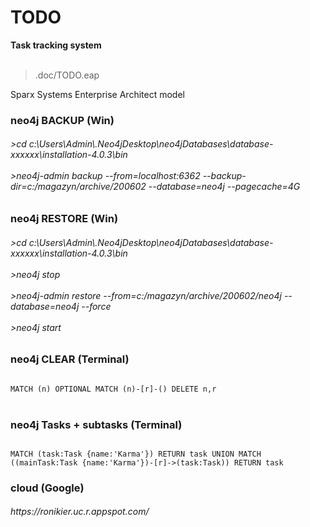 <h1>TODO</h1>
<b>Task tracking system</b><br/><br/>
<blockquote>.doc/TODO.eap</blockquote>Sparx Systems Enterprise Architect model

<h3>neo4j BACKUP (Win)</h3>
<h6>
>cd c:\Users\Admin\.Neo4jDesktop\neo4jDatabases\database-<i>xxxxxx</i>\installation-4.0.3\bin<br/><br/>
>neo4j-admin backup --from=localhost:6362 --backup-dir=c:/magazyn/archive/200602 --database=neo4j --pagecache=4G
</h6>

<h3>neo4j RESTORE (Win)</h3>
<h6>
>cd c:\Users\Admin\.Neo4jDesktop\neo4jDatabases\database-<i>xxxxxx</i>\installation-4.0.3\bin<br/><br/>
>neo4j stop<br/><br/>
>neo4j-admin restore --from=c:/magazyn/archive/200602/neo4j --database=neo4j --force<br/><br/>
>neo4j start
</h6>

<h3>neo4j CLEAR (Terminal)</h3>
<code>
MATCH (n) OPTIONAL MATCH (n)-[r]-() DELETE n,r
</code><br>

<h3>neo4j Tasks + subtasks (Terminal)</h3>
<code>
MATCH (task:Task {name:'Karma'}) RETURN task UNION MATCH ((mainTask:Task {name:'Karma'})-[r]->(task:Task)) RETURN task
</code>

<h3>cloud (Google)</h3>
<h6>
https://ronikier.uc.r.appspot.com/
</h6>